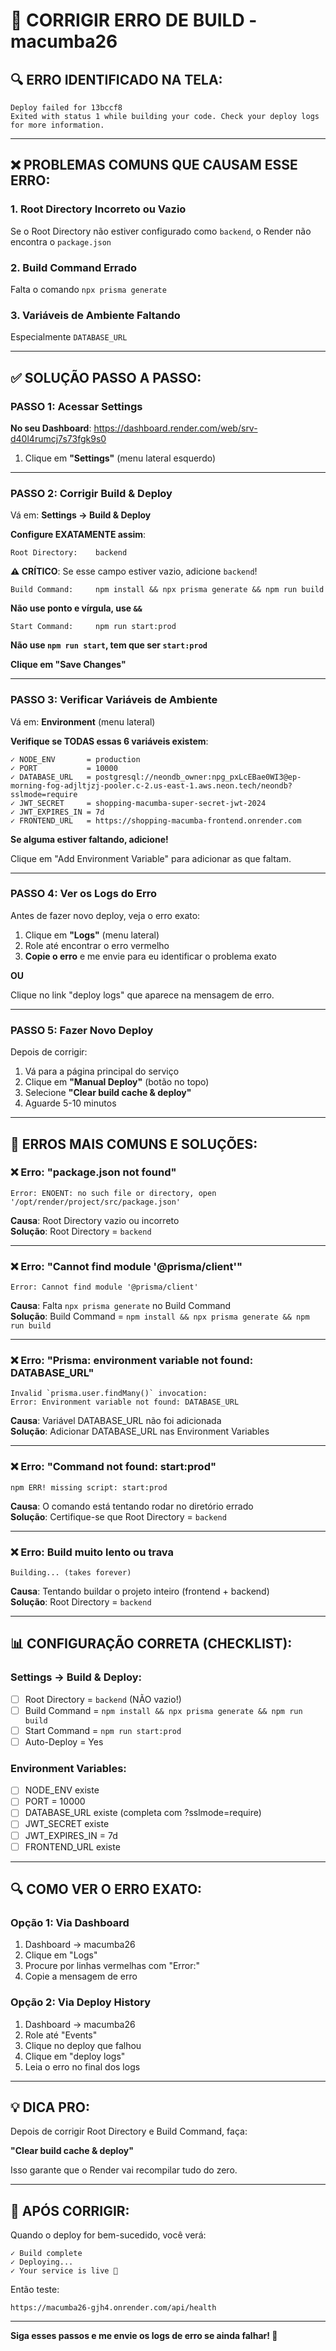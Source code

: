 # 🔧 CORRIGIR ERRO DE BUILD - macumba26

## 🔍 ERRO IDENTIFICADO NA TELA:

```
Deploy failed for 13bccf8
Exited with status 1 while building your code. Check your deploy logs for more information.
```

---

## ❌ PROBLEMAS COMUNS QUE CAUSAM ESSE ERRO:

### 1. **Root Directory Incorreto ou Vazio**
Se o Root Directory não estiver configurado como `backend`, o Render não encontra o `package.json`

### 2. **Build Command Errado**
Falta o comando `npx prisma generate`

### 3. **Variáveis de Ambiente Faltando**
Especialmente `DATABASE_URL`

---

## ✅ SOLUÇÃO PASSO A PASSO:

### **PASSO 1: Acessar Settings**

**No seu Dashboard**: https://dashboard.render.com/web/srv-d40l4rumcj7s73fgk9s0

1. Clique em **"Settings"** (menu lateral esquerdo)

---

### **PASSO 2: Corrigir Build & Deploy**

Vá em: **Settings → Build & Deploy**

**Configure EXATAMENTE assim**:

```
Root Directory:    backend
```
**⚠️ CRÍTICO**: Se esse campo estiver vazio, adicione `backend`!

```
Build Command:     npm install && npx prisma generate && npm run build
```
**Não use ponto e vírgula, use `&&`**

```
Start Command:     npm run start:prod
```
**Não use `npm run start`, tem que ser `start:prod`**

**Clique em "Save Changes"**

---

### **PASSO 3: Verificar Variáveis de Ambiente**

Vá em: **Environment** (menu lateral)

**Verifique se TODAS essas 6 variáveis existem**:

```
✓ NODE_ENV       = production
✓ PORT           = 10000
✓ DATABASE_URL   = postgresql://neondb_owner:npg_pxLcEBae0WI3@ep-morning-fog-adjltjzj-pooler.c-2.us-east-1.aws.neon.tech/neondb?sslmode=require
✓ JWT_SECRET     = shopping-macumba-super-secret-jwt-2024
✓ JWT_EXPIRES_IN = 7d
✓ FRONTEND_URL   = https://shopping-macumba-frontend.onrender.com
```

**Se alguma estiver faltando, adicione!**

Clique em "Add Environment Variable" para adicionar as que faltam.

---

### **PASSO 4: Ver os Logs do Erro**

Antes de fazer novo deploy, veja o erro exato:

1. Clique em **"Logs"** (menu lateral)
2. Role até encontrar o erro vermelho
3. **Copie o erro** e me envie para eu identificar o problema exato

**OU**

Clique no link "deploy logs" que aparece na mensagem de erro.

---

### **PASSO 5: Fazer Novo Deploy**

Depois de corrigir:

1. Vá para a página principal do serviço
2. Clique em **"Manual Deploy"** (botão no topo)
3. Selecione **"Clear build cache & deploy"**
4. Aguarde 5-10 minutos

---

## 🐛 ERROS MAIS COMUNS E SOLUÇÕES:

### ❌ Erro: "package.json not found"
```
Error: ENOENT: no such file or directory, open '/opt/render/project/src/package.json'
```
**Causa**: Root Directory vazio ou incorreto  
**Solução**: Root Directory = `backend`

---

### ❌ Erro: "Cannot find module '@prisma/client'"
```
Error: Cannot find module '@prisma/client'
```
**Causa**: Falta `npx prisma generate` no Build Command  
**Solução**: Build Command = `npm install && npx prisma generate && npm run build`

---

### ❌ Erro: "Prisma: environment variable not found: DATABASE_URL"
```
Invalid `prisma.user.findMany()` invocation:
Error: Environment variable not found: DATABASE_URL
```
**Causa**: Variável DATABASE_URL não foi adicionada  
**Solução**: Adicionar DATABASE_URL nas Environment Variables

---

### ❌ Erro: "Command not found: start:prod"
```
npm ERR! missing script: start:prod
```
**Causa**: O comando está tentando rodar no diretório errado  
**Solução**: Certifique-se que Root Directory = `backend`

---

### ❌ Erro: Build muito lento ou trava
```
Building... (takes forever)
```
**Causa**: Tentando buildar o projeto inteiro (frontend + backend)  
**Solução**: Root Directory = `backend`

---

## 📊 CONFIGURAÇÃO CORRETA (CHECKLIST):

### Settings → Build & Deploy:
- [ ] Root Directory = `backend` (NÃO vazio!)
- [ ] Build Command = `npm install && npx prisma generate && npm run build`
- [ ] Start Command = `npm run start:prod`
- [ ] Auto-Deploy = Yes

### Environment Variables:
- [ ] NODE_ENV existe
- [ ] PORT = 10000
- [ ] DATABASE_URL existe (completa com ?sslmode=require)
- [ ] JWT_SECRET existe
- [ ] JWT_EXPIRES_IN = 7d
- [ ] FRONTEND_URL existe

---

## 🔍 COMO VER O ERRO EXATO:

### Opção 1: Via Dashboard
1. Dashboard → macumba26
2. Clique em "Logs"
3. Procure por linhas vermelhas com "Error:"
4. Copie a mensagem de erro

### Opção 2: Via Deploy History
1. Dashboard → macumba26
2. Role até "Events"
3. Clique no deploy que falhou
4. Clique em "deploy logs"
5. Leia o erro no final dos logs

---

## 💡 DICA PRO:

Depois de corrigir Root Directory e Build Command, faça:

**"Clear build cache & deploy"**

Isso garante que o Render vai recompilar tudo do zero.

---

## 🚀 APÓS CORRIGIR:

Quando o deploy for bem-sucedido, você verá:

```
✓ Build complete
✓ Deploying...
✓ Your service is live 🎉
```

Então teste:
```
https://macumba26-gjh4.onrender.com/api/health
```

---

**Siga esses passos e me envie os logs de erro se ainda falhar! 🔧**

